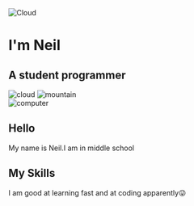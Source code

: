 <!DOCTYPE html>
<html lang="en">
<head>
    <meta charset="UTF-8">
    <meta name="viewport" content="width=device-width, initial-scale=1.0">
    <title>Neil</title>
    <link rel="stylesheet" href="./styles.css" />
</head>
<body>

<div class="top-container">
<img class="cloud" src="https://media.discordapp.net/attachments/1234191962366677095/1234554107419689110/cloud.png?ex=6631279c&is=662fd61c&hm=c7c0bd0f118e8017911711be8281ef508d911fc49799a8adc406e5dcedf155dd&=&format=webp&quality=lossless" alt="Cloud">
<h1>I'm Neil</h1>
<h2>A student <span>pro</span>grammer</h2>
<img class="cloud_2" src="https://media.discordapp.net/attachments/1234191962366677095/1234554107419689110/cloud.png?ex=6631279c&is=662fd61c&hm=c7c0bd0f118e8017911711be8281ef508d911fc49799a8adc406e5dcedf155dd&=&format=webp&quality=lossless" alt="cloud">
<img class="mountain" src="https://media.discordapp.net/attachments/1234191962366677095/1234554107872940072/mountain.png?ex=6631279c&is=662fd61c&hm=8e3074af0e9146472e40c37b319acd694c2f3cbc39b72ca5e248938b4af51d7d&=&format=webp&quality=lossless" alt="mountain">
</div>

<div class="mid-container">
    <div class="profile">
<img class="computer" src="https://media.discordapp.net/attachments/1234191962366677095/1234554107633602631/computer.png?ex=6631279c&is=662fd61c&hm=cf877a5d627bc84ded9e545d2328fb801269243f766d58af6247e1f84716d512&=&format=webp&quality=lossless"
alt="computer">
<h2>Hello</h2>
<p class="intro">My name is Neil.I am in middle school</p>

<div class="My Skills">
    <h2>My Skills</h2>
    <p>I am good at learning fast and at coding apparently😜</p>
    <div class="row-container">
    <div class="row">
</div>






</body>
</html>
